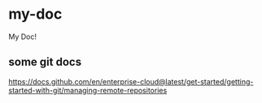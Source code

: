 # my-doc
My Doc!

## some git docs
https://docs.github.com/en/enterprise-cloud@latest/get-started/getting-started-with-git/managing-remote-repositories
